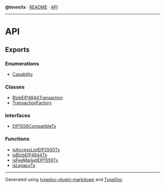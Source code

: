 **@tevm/tx** ∙ [README](README.md) ∙ [API](API.md)

***

# API

## Exports

### Enumerations

- [Capability](enumerations/Capability.md)

### Classes

- [BlobEIP4844Transaction](classes/BlobEIP4844Transaction.md)
- [TransactionFactory](classes/TransactionFactory.md)

### Interfaces

- [EIP1559CompatibleTx](interfaces/EIP1559CompatibleTx.md)

### Functions

- [isAccessListEIP2930Tx](functions/isAccessListEIP2930Tx.md)
- [isBlobEIP4844Tx](functions/isBlobEIP4844Tx.md)
- [isFeeMarketEIP1559Tx](functions/isFeeMarketEIP1559Tx.md)
- [isLegacyTx](functions/isLegacyTx.md)

***
Generated using [typedoc-plugin-markdown](https://www.npmjs.com/package/typedoc-plugin-markdown) and [TypeDoc](https://typedoc.org/)
